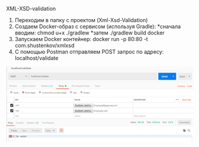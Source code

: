 ﻿XML-XSD-validation

1. Переходим в папку с проектом (Xml-Xsd-Validation)
2. Создаем Docker-образ с сервисом (используя Gradle): 
*сначала вводим: chmod u+x ./gradlew
*затем ./gradlew build docker
3. Запускаем Docker контейнер: docker run -p 80:80 -t com.shustenkov/xmlxsd
4. С помощью Postman отправляем POST запрос по адресу: localhost/validate

![request](/screenshot/postman.PNG)
